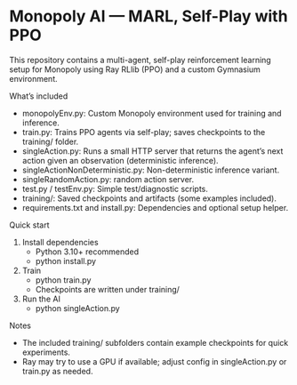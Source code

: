 ﻿# Monopoly AI — MARL, Self-Play with PPO

This repository contains a multi-agent, self-play reinforcement learning setup for Monopoly using Ray RLlib (PPO) and a custom Gymnasium environment.

What’s included
- monopolyEnv.py: Custom Monopoly environment used for training and inference.
- train.py: Trains PPO agents via self-play; saves checkpoints to the training/ folder.
- singleAction.py: Runs a small HTTP server that returns the agent’s next action given an observation (deterministic inference).
- singleActionNonDeterministic.py: Non-deterministic inference variant.
- singleRandomAction.py: random action server.
- test.py / testEnv.py: Simple test/diagnostic scripts.
- training/: Saved checkpoints and artifacts (some examples included).
- requirements.txt and install.py: Dependencies and optional setup helper.

Quick start
1) Install dependencies
   - Python 3.10+ recommended
   - python install.py
2) Train
   - python train.py
   - Checkpoints are written under training/
3) Run the AI
   - python singleAction.py

Notes
- The included training/ subfolders contain example checkpoints for quick experiments.
- Ray may try to use a GPU if available; adjust config in singleAction.py or train.py as needed.

